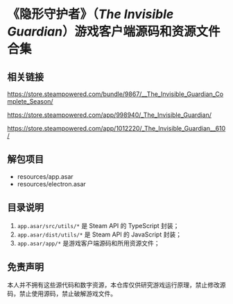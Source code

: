 # 《隐形守护者》（*The Invisible Guardian*）游戏客户端源码和资源文件合集

## 相关链接

https://store.steampowered.com/bundle/9867/__The_Invisible_Guardian_Complete_Season/

https://store.steampowered.com/app/998940/_The_Invisible_Guardian/

https://store.steampowered.com/app/1012220/_The_Invisible_Guardian__610/

## 解包项目

- resources/app.asar
- resources/electron.asar

## 目录说明

1. `app.asar/src/utils/*` 是 Steam API 的 TypeScript 封装；
2. `app.asar/dist/utils/*` 是 Steam API 的 JavaScript 封装；
3. `app.asar/app/*` 是游戏客户端源码和所用资源文件；

## 免责声明

本人并不拥有这些源代码和数字资源，本仓库仅供研究游戏运行原理，禁止修改源码，禁止使用源码，禁止破解游戏文件。
